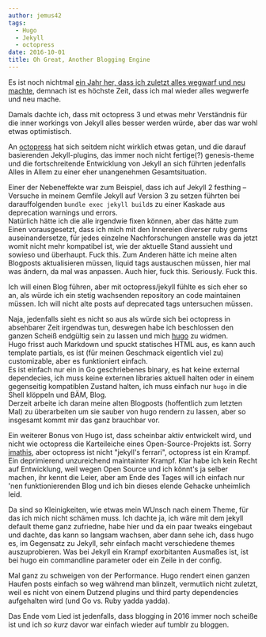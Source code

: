 ```yaml
---
author: jemus42
tags:
  - Hugo
  - Jekyll
  - octopress
date: 2016-10-01
title: Oh Great, Another Blogging Engine
---
```


Es ist noch nichtmal [ein Jahr her, dass ich zuletzt alles wegwarf und neu machte](/2015/11/oh-its-octopress.-again./), demnach ist es höchste Zeit, dass ich mal wieder alles wegwerfe und neu mache.

Damals dachte ich, dass mit octopress 3 und etwas mehr Verständnis für die inner workings von Jekyll alles besser werden würde, aber das war wohl etwas optimistisch.  

An [octopress](https://github.com/octopress/octopress) hat sich seitdem nicht wirklich etwas getan, und die darauf basierenden Jekyll-plugins, das immer noch nicht fertige(?) genesis-theme und die fortschreitende Entwicklung von Jekyll an sich führten jedenfalls Alles in Allem zu einer eher unangenehmen Gesamtsituation.  

Einer der Nebeneffekte war zum Beispiel, dass ich auf Jekyll 2 festhing – Versuche in meinem Gemfile Jekyll auf Version 3 zu setzen führten bei darauffolgenden `bundle exec jekyll build`s zu einer Kaskade aus deprecation warnings und errors.  
Natürlich hätte ich die alle irgendwie fixen können, aber das hätte zum Einen vorausgesetzt, dass ich mich mit den Innereien diverser ruby gems auseinandersetze, für jedes einzelne Nachforschungen anstelle was da jetzt womit nicht mehr kompatibel ist, wie der aktuelle Stand aussieht und sowieso und überhaupt. Fuck this. Zum Anderen hätte ich meine alten Blogposts aktualisieren müssen, liquid tags austauschen müssen, hier mal was ändern, da mal was anpassen. Auch hier, fuck this. Seriously. Fuck this.  

Ich will einen Blog führen, aber mit octopress/jekyll fühlte es sich eher so an, als würde ich ein stetig wachsenden repository an code maintainen müssen. Ich will nicht alte posts auf deprecated tags untersuchen müssen.  

Naja, jedenfalls sieht es nicht so aus als würde sich bei octopress in absehbarer Zeit irgendwas tun, deswegen habe ich beschlossen den ganzen Scheiß endgültig sein zu lassen und mich [hugo](http://gohugo.io/) zu widmen.  
Hugo frisst auch Markdown und spuckt statisches HTML aus, es kann auch template partials, es ist (für meinen Geschmack eigentlich viel zu) customizable, aber es funktioniert einfach.  
Es ist einfach nur ein in Go geschriebenes binary, es hat keine external dependecies, ich muss keine externen libraries aktuell halten oder in einem gegenseitig kompatiblen Zustand halten, ich muss einfach nur `hugo` in die Shell klöppeln und BÄM, Blog.  
Derzeit arbeite ich daran meine alten Blogposts (hoffentlich zum letzten Mal) zu überarbeiten um sie sauber von hugo rendern zu lassen, aber so insgesamt kommt mir das ganz brauchbar vor.  

Ein weiterer Bonus von Hugo ist, dass scheinbar aktiv entwickelt wird, und nicht wie octopress die Karteileiche eines Open-Source-Projekts ist. Sorry [imathis](https://github.com/imathis), aber octopress ist nicht "jekyll's ferrari", octopress ist ein Krampf. Ein deprimierend unzureichend maintainter Krampf. Klar habe ich kein Recht auf Entwicklung, weil wegen Open Source und ich könnt's ja selber machen, ihr kennt die Leier, aber am Ende des Tages will ich einfach nur 'nen funktionierenden Blog und ich bin dieses elende Gehacke unheimlich leid.  

Da sind so Kleinigkeiten, wie etwas mein WUnsch nach einem Theme, für das ich mich nicht schämen muss. Ich dachte ja, ich wäre mit dem jekyll default theme ganz zufriedne, habe hier und da ein paar tweaks eingebaut und dachte, das kann so langsam wachsen, aber dann sehe ich, dass hugo es, im Gegensatz zu Jekyll, sehr einfach macht verschiedene themes auszuprobieren. Was bei Jekyll ein Krampf exorbitanten Ausmaßes ist, ist bei hugo ein commandline parameter oder ein Zeile in der config.  

Mal ganz zu schweigen von der Performance. Hugo rendert einen ganzen Haufen posts einfach so weg während man blinzelt, vermutlich nicht zuletzt, weil es nicht von einem Dutzend plugins und third party dependencies aufgehalten wird (und Go vs. Ruby yadda yadda).

Das Ende vom Lied ist jedenfalls, dass blogging in 2016 immer noch scheiße ist und ich *so kurz* davor war einfach wieder auf tumblr zu bloggen.
